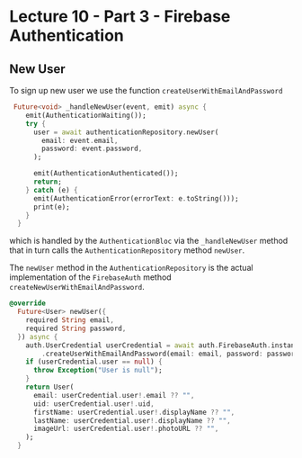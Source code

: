 
# Lecture 10 - Part 3 - Firebase Authentication

## New User 

To sign up new user we use the function `createUserWithEmailAndPassword`

```dart
 Future<void> _handleNewUser(event, emit) async {
    emit(AuthenticationWaiting());
    try {
      user = await authenticationRepository.newUser(
        email: event.email,
        password: event.password,
      );

      emit(AuthenticationAuthenticated());
      return;
    } catch (e) {
      emit(AuthenticationError(errorText: e.toString()));
      print(e);
    }
  }
```
which is handled by the `AuthenticationBloc` via the `_handleNewUser` method that in turn calls the `AuthenticationRepository` method `newUser`.

The `newUser` method in the `AuthenticationRepository` is the actual implementation of the `FirebaseAuth` method `createNewUserWithEmailAndPassword`.

```dart
@override
  Future<User> newUser({
    required String email,
    required String password,
  }) async {
    auth.UserCredential userCredential = await auth.FirebaseAuth.instance
        .createUserWithEmailAndPassword(email: email, password: password);
    if (userCredential.user == null) {
      throw Exception("User is null");
    }
    return User(
      email: userCredential.user!.email ?? "",
      uid: userCredential.user!.uid,
      firstName: userCredential.user!.displayName ?? "",
      lastName: userCredential.user!.displayName ?? "",
      imageUrl: userCredential.user!.photoURL ?? "",
    );
  }
```



